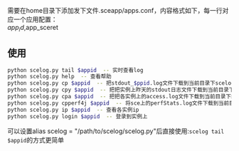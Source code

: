 需要在home目录下添加发下文件.sceapp/apps.conf，内容格式如下，每一行对应一个应用配置：   
$app_id,$app_sceret


## 使用
```sh
python scelog.py tail $appid  -- 实时查看log
python scelog.py help  -- 查看帮助
python scelog.py cp $appid  -- 把stdout_$ppid.log文件下载到当前目录下scelog_tmp文件夹中
python scelog.py cpy $appid  -- 把把实例上昨天的stdout日志文件下载到当前目录下scelog_tmp文件夹中
python scelog.py cpa $appid  -- 把把各实例上的access.log文件下载到当前目录下的scelog_access_tmp文件夹中
python scelog.py cpperf4j $appid  -- 将sce上的perfStats.log文件下载到当前目录下的scelog_tmp文件夹中
python scelog.py ip $appid  -- 查看各实例ip
python scelog.py login $appid  -- 登录到实例上
```


可以设置alias scelog = "/path/to/scelog/scelog.py"后直接使用:`scelog tail $appid`的方式更简单